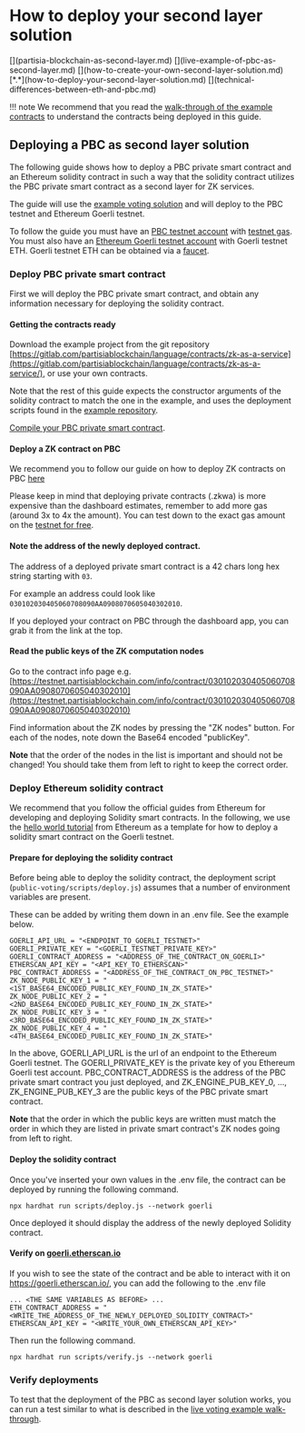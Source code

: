 # How to deploy your second layer solution

<div class="dot-navigation" markdown>
   [](partisia-blockchain-as-second-layer.md)
   [](live-example-of-pbc-as-second-layer.md)
   [](how-to-create-your-own-second-layer-solution.md)
   [*.*](how-to-deploy-your-second-layer-solution.md)
   [](technical-differences-between-eth-and-pbc.md)
</div>

!!! note
We recommend that you read the [walk-through of the example contracts](how-to-create-your-own-second-layer-solution.md)
to understand the contracts being deployed in this guide.

## Deploying a PBC as second layer solution

The following guide shows how to deploy a PBC private smart contract and an Ethereum solidity
contract in such a way that the solidity contract utilizes the PBC private smart contract as a
second layer for ZK services.

The guide will use the
[example voting solution](how-to-create-your-own-second-layer-solution.md)
and will deploy to the PBC testnet and Ethereum Goerli testnet.

To follow the guide you must have an [PBC testnet account](../../pbc-fundamentals/create-an-account.md) with
[testnet gas](../gas/how-to-get-testnet-gas.md).
You must also have
an [Ethereum Goerli testnet account](https://ethereum.org/en/wallets/find-wallet/)
with Goerli testnet ETH. Goerli testnet ETH can be obtained via a
[faucet](https://ethereum.org/en/developers/docs/networks/#goerli).

### Deploy PBC private smart contract

First we will deploy the PBC private smart contract, and obtain any information necessary for
deploying the solidity contract.

#### Getting the contracts ready

Download the example project from the git
repository [https://gitlab.com/partisiablockchain/language/contracts/zk-as-a-service](https://gitlab.com/partisiablockchain/language/contracts/zk-as-a-service/),
or use your own contracts.

Note that the rest of this guide expects the constructor arguments of the solidity contract to
match the one in the example, and uses the deployment scripts found in
the [example repository](https://gitlab.com/partisiablockchain/language/contracts/zk-as-a-service/).

[Compile your PBC private smart contract](../zk-smart-contracts/compile-and-deploy-zk-contract.md).

#### Deploy a ZK contract on PBC

We recommend you to follow our guide on how to deploy ZK contracts on PBC
[here](../../smart-contracts/zk-smart-contracts/compile-and-deploy-zk-contract.md)

Please keep in mind that deploying private contracts (.zkwa) is more expensive than the dashboard
estimates, remember to add more gas (around 3x to 4x the amount). You can test down to the exact gas amount on the
[testnet for free](../access-and-use-the-testnet.md).

#### Note the address of the newly deployed contract.

The address of a deployed private smart contract is a 42 chars long hex string starting with `03`.

For example an address could look like `030102030405060708090AA0908070605040302010`.

If you deployed your contract on PBC through the dashboard app, you can grab it from the link at the top.

#### Read the public keys of the ZK computation nodes

Go to the contract info page
e.g. [https://testnet.partisiablockchain.com/info/contract/030102030405060708090AA0908070605040302010](https://testnet.partisiablockchain.com/info/contract/030102030405060708090AA0908070605040302010)

Find information about the ZK nodes by pressing the "ZK nodes" button. For each of the nodes, note down the Base64
encoded "publicKey".

**Note** that the order of the nodes in the list is important and should not be changed! You should take them from left
to right to keep the correct order.

### Deploy Ethereum solidity contract

We recommend that you follow the official guides from Ethereum for developing and deploying Solidity
smart contracts. In the following, we use the
[hello world tutorial](https://ethereum.org/en/developers/tutorials/hello-world-smart-contract-fullstack/)
from Ethereum as a template for how to deploy a solidity smart contract on the Goerli testnet.

#### Prepare for deploying the solidity contract

Before being able to deploy the solidity contract, the deployment script
(`public-voting/scripts/deploy.js`) assumes that a number of environment variables are present.

These can be added by writing them down in an .env file. See the example below.

```text
GOERLI_API_URL = "<ENDPOINT_TO_GOERLI_TESTNET>"
GOERLI_PRIVATE_KEY = "<GOERLI_TESTNET_PRIVATE_KEY>"
GOERLI_CONTRACT_ADDRESS = "<ADDRESS_OF_THE_CONTRACT_ON_GOERLI>"
ETHERSCAN_API_KEY = "<API_KEY_TO_ETHERSCAN>"
PBC_CONTRACT_ADDRESS = "<ADDRESS_OF_THE_CONTRACT_ON_PBC_TESTNET>"
ZK_NODE_PUBLIC_KEY_1 = "<1ST_BASE64_ENCODED_PUBLIC_KEY_FOUND_IN_ZK_STATE>"
ZK_NODE_PUBLIC_KEY_2 = "<2ND_BASE64_ENCODED_PUBLIC_KEY_FOUND_IN_ZK_STATE>"
ZK_NODE_PUBLIC_KEY_3 = "<3RD_BASE64_ENCODED_PUBLIC_KEY_FOUND_IN_ZK_STATE>"
ZK_NODE_PUBLIC_KEY_4 = "<4TH_BASE64_ENCODED_PUBLIC_KEY_FOUND_IN_ZK_STATE>"
```

In the above, GOERLI_API_URL is the url of an endpoint to the Ethereum Goerli testnet. The GOERLI_PRIVATE_KEY
is the private key of you Ethereum Goerli test account. PBC_CONTRACT_ADDRESS is the address of
the PBC private smart contract you just deployed, and ZK_ENGINE_PUB_KEY_0, ...,
ZK_ENGINE_PUB_KEY_3 are the public keys of the PBC private smart contract.

**Note** that the order in which the public keys are written must match the order in which they
are listed in private smart contract's ZK nodes going from left to right.

#### Deploy the solidity contract

Once you've inserted your own values in the .env file, the contract can be deployed by running
the following command.

```shell
npx hardhat run scripts/deploy.js --network goerli
```

Once deployed it should display the address of the newly deployed Solidity contract.

#### Verify on [goerli.etherscan.io](https://goerli.etherscan.io/)

If you wish to see the state of the contract and be able to interact with it on
https://goerli.etherscan.io/, you can add the following to the .env file

```text
... <THE SAME VARIABLES AS BEFORE> ...
ETH_CONTRACT_ADDRESS = "<WRITE_THE_ADDRESS_OF_THE_NEWLY_DEPLOYED_SOLIDITY_CONTRACT>"
ETHERSCAN_API_KEY = "<WRITE_YOUR_OWN_ETHERSCAN_API_KEY>"
```

Then run the following command.

```shell
npx hardhat run scripts/verify.js --network goerli
```

### Verify deployments

To test that the deployment of the PBC as second layer solution works, you can run a test similar to
what is described in the
[live voting example walk-through](live-example-of-pbc-as-second-layer.md).
